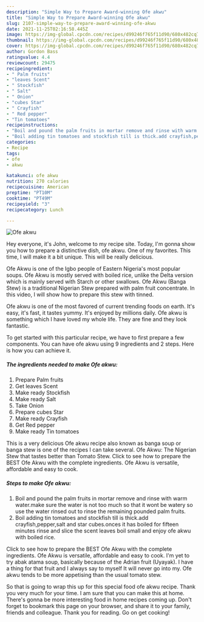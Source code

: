 ```yaml
---
description: "Simple Way to Prepare Award-winning Ofe akwu"
title: "Simple Way to Prepare Award-winning Ofe akwu"
slug: 2107-simple-way-to-prepare-award-winning-ofe-akwu
date: 2021-11-25T02:16:58.445Z
image: https://img-global.cpcdn.com/recipes/d99246f765f11d90/680x482cq70/ofe-akwu-recipe-main-photo.jpg
thumbnail: https://img-global.cpcdn.com/recipes/d99246f765f11d90/680x482cq70/ofe-akwu-recipe-main-photo.jpg
cover: https://img-global.cpcdn.com/recipes/d99246f765f11d90/680x482cq70/ofe-akwu-recipe-main-photo.jpg
author: Gordon Bass
ratingvalue: 4.4
reviewcount: 29475
recipeingredient:
- " Palm fruits"
- "leaves Scent"
- " Stockfish"
- " Salt"
- " Onion"
- "cubes Star"
- " Crayfish"
- " Red pepper"
- "Tin tomatoes"
recipeinstructions:
- "Boil and pound the palm fruits in mortar remove and rinse with warm water.make sure the water is not too much so that it wont be watery so use the water rinsed out to rinse the remaining pounded palm fruits."
- "Boil adding tin tomatoes and stockfish till is thick.add crayfish,pepper,salt and star cubes.onces it has boiled for fifteen minutes rinse and slice the scent leaves boil small and enjoy ofe akwu with boiled rice."
categories:
- Recipe
tags:
- ofe
- akwu

katakunci: ofe akwu 
nutrition: 270 calories
recipecuisine: American
preptime: "PT10M"
cooktime: "PT49M"
recipeyield: "3"
recipecategory: Lunch

---
```



![Ofe akwu](https://img-global.cpcdn.com/recipes/d99246f765f11d90/680x482cq70/ofe-akwu-recipe-main-photo.jpg)

Hey everyone, it's John, welcome to my recipe site. Today, I'm gonna show you how to prepare a distinctive dish, ofe akwu. One of my favorites. This time, I will make it a bit unique. This will be really delicious.

Ofe Akwu is one of the Igbo people of Eastern Nigeria&#39;s most popular soups. Ofe Akwu is mostly served with boiled rice, unlike the Delta version which is mainly served with Starch or other swallows. Ofe Akwu (Banga Stew) is a traditional Nigerian Stew prepared with palm fruit concentrate. In this video, I will show how to prepare this stew with tinned.

Ofe akwu is one of the most favored of current trending foods on earth. It's easy, it's fast, it tastes yummy. It's enjoyed by millions daily. Ofe akwu is something which I have loved my whole life. They are fine and they look fantastic.


To get started with this particular recipe, we have to first prepare a few components. You can have ofe akwu using 9 ingredients and 2 steps. Here is how you can achieve it.

<!--inarticleads1-->

##### The ingredients needed to make Ofe akwu:

1. Prepare  Palm fruits
1. Get leaves Scent
1. Make ready  Stockfish
1. Make ready  Salt
1. Take  Onion
1. Prepare cubes Star
1. Make ready  Crayfish
1. Get  Red pepper
1. Make ready Tin tomatoes


This is a very delicious Ofe akwu recipe also known as banga soup or banga stew is one of the recipes I can take several. Ofe Akwu: The Nigerian Stew that tastes better than Tomato Stew. Click to see how to prepare the BEST Ofe Akwu with the complete ingredients. Ofe Akwu is versatile, affordable and easy to cook. 

<!--inarticleads2-->

##### Steps to make Ofe akwu:

1. Boil and pound the palm fruits in mortar remove and rinse with warm water.make sure the water is not too much so that it wont be watery so use the water rinsed out to rinse the remaining pounded palm fruits.
1. Boil adding tin tomatoes and stockfish till is thick.add crayfish,pepper,salt and star cubes.onces it has boiled for fifteen minutes rinse and slice the scent leaves boil small and enjoy ofe akwu with boiled rice.


Click to see how to prepare the BEST Ofe Akwu with the complete ingredients. Ofe Akwu is versatile, affordable and easy to cook. I&#39;m yet to try abak atama soup, basically because of the Adrian fruit (Uyayak). I have a thing for that fruit and I always say to myself It will never go into my. Ofe akwu tends to be more appetising than the usual tomato stew. 

So that is going to wrap this up for this special food ofe akwu recipe. Thank you very much for your time. I am sure that you can make this at home. There's gonna be more interesting food in home recipes coming up. Don't forget to bookmark this page on your browser, and share it to your family, friends and colleague. Thank you for reading. Go on get cooking!
